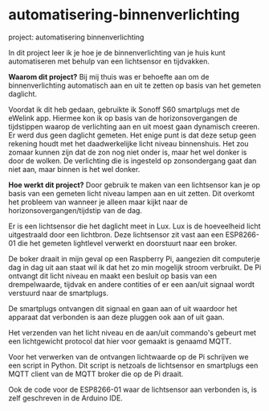 # automatisering-binnenverlichting
project: automatisering binnenverlichting

In dit project leer ik je hoe je de binnenverlichting van je huis kunt automatiseren met behulp van een lichtsensor en tijdvakken.

**Waarom dit project?**
Bij mij thuis was er behoefte aan om de binnenverlichting automatisch aan en uit te zetten op basis van het gemeten daglicht.

Voordat ik dit heb gedaan, gebruikte ik Sonoff S60 smartplugs met de eWelink app. Hiermee kon ik op basis van de horizonsovergangen de tijdstippen waarop de verlichting aan en uit moest gaan dynamisch creeren. Er werd dus geen daglicht gemeten. 
Het enige punt is dat deze setup geen rekening houdt met het daadwerkelijke licht niveau binnenshuis. Het zou zomaar kunnen zijn dat de zon nog niet onder is, maar het wel donker is door de wolken. De verlichting die is ingesteld op zonsondergang gaat dan niet aan, maar binnen is het wel donker.

**Hoe werkt dit project?**
Door gebruik te maken van een lichtsensor kan je op basis van een gemeten licht niveau lampen aan en uit zetten. Dit overkomt het probleem van wanneer je alleen maar kijkt naar de horizonsovergangen/tijdstip van de dag.

Er is een lichtsensor die het daglicht meet in Lux. Lux is de hoeveelheid licht uitgestraald door een lichtbron. Deze lichtsensor zit vast aan een ESP8266-01 die het gemeten lightlevel verwerkt en doorstuurt naar een broker.

De boker draait in mijn geval op een Raspberry Pi, aangezien dit computerje dag in dag uit aan staat wil ik dat het zo min mogelijk stroom verbruikt. De Pi ontvangt dit licht niveau en maakt een besluit op basis van een drempelwaarde, tijdvak en andere contities of er een aan/uit signaal wordt verstuurd naar de smartplugs.

De smartplugs ontvangen dit signaal en gaan aan of uit waardoor het apparaat dat verbonden is aan deze pluggen ook aan of uit gaan.

Het verzenden van het licht niveau en de aan/uit commando's gebeurt met een lichtgewicht protocol dat hier voor gemaakt is genaamd MQTT.

Voor het verwerken van de ontvangen lichtwaarde op de Pi schrijven we een script in Python. Dit script is netzoals de lichtsensor en smartplugs een MQTT client van de MQTT broker die op de Pi draait.

Ook de code voor de ESP8266-01 waar de lichtsensor aan verbonden is, is zelf geschreven in de Arduino IDE.

